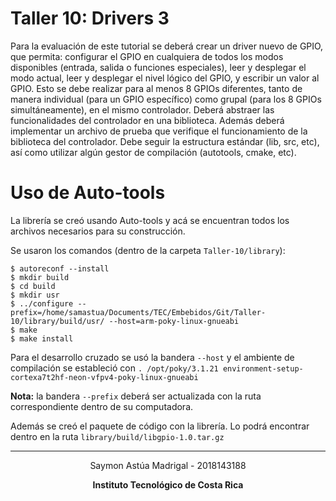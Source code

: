 # Taller 10: Drivers 3

Para la evaluación de este tutorial se deberá crear un driver nuevo de GPIO, que permita: configurar el GPIO en cualquiera de todos los modos disponibles (entrada, salida o funciones especiales), leer y desplegar el modo actual, leer y desplegar el nivel lógico del GPIO, y escribir un valor al GPIO. Esto se debe realizar para al menos 8 GPIOs diferentes, tanto de manera individual (para un GPIO especı́fico) como grupal (para los 8 GPIOs simultáneamente), en el mismo controlador. Deberá abstraer las funcionalidades del controlador en una biblioteca. Además deberá implementar un archivo de prueba que verifique el funcionamiento de la biblioteca del controlador. Debe seguir la estructura estándar (lib, src, etc), ası́ como utilizar algún gestor de compilación (autotools, cmake, etc).

# Uso de Auto-tools

La librería se creó usando Auto-tools y acá se encuentran todos los archivos necesarios para su construcción.

Se usaron los comandos (dentro de la carpeta `Taller-10/library`):
```
$ autoreconf --install
$ mkdir build
$ cd build
$ mkdir usr
$ ../configure --prefix=/home/samastua/Documents/TEC/Embebidos/Git/Taller-10/library/build/usr/ --host=arm-poky-linux-gnueabi
$ make
$ make install
```
Para el desarrollo cruzado se usó la bandera `--host` y el ambiente de compilación se estableció con `. /opt/poky/3.1.21 environment-setup-cortexa7t2hf-neon-vfpv4-poky-linux-gnueabi`

**Nota:** la bandera `--prefix` deberá ser actualizada con la ruta correspondiente dentro de su computadora.

Además se creó el paquete de código con la librería. Lo podrá encontrar dentro en la ruta `library/build/libgpio-1.0.tar.gz`

---

<div align="center"> 
Saymon Astúa Madrigal - 2018143188

**Instituto Tecnológico de Costa Rica**
</div>